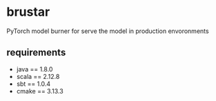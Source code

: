 # brustar
PyTorch model burner for serve the model in production envoronments

## requirements
+ java == 1.8.0
+ scala == 2.12.8
+ sbt == 1.0.4
+ cmake == 3.13.3

